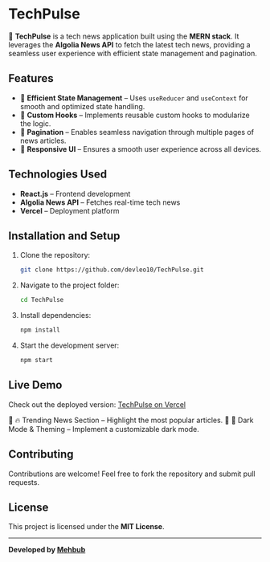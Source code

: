 # TechPulse

🚀 **TechPulse** is a tech news application built using the **MERN stack**. It leverages the **Algolia News API** to fetch the latest tech news, providing a seamless user experience with efficient state management and pagination.

## Features

- 🔹 **Efficient State Management** – Uses `useReducer` and `useContext` for smooth and optimized state handling.
- 🔹 **Custom Hooks** – Implements reusable custom hooks to modularize the logic.
- 🔹 **Pagination** – Enables seamless navigation through multiple pages of news articles.
- 🔹 **Responsive UI** – Ensures a smooth user experience across all devices.

## Technologies Used

- **React.js** – Frontend development
- **Algolia News API** – Fetches real-time tech news
- **Vercel** – Deployment platform

## Installation and Setup

1. Clone the repository:
   ```bash
   git clone https://github.com/devleo10/TechPulse.git
   ```
2. Navigate to the project folder:
   ```bash
   cd TechPulse
   ```
3. Install dependencies:
   ```bash
   npm install
   ```
4. Start the development server:
   ```bash
   npm start
   ```

## Live Demo

Check out the deployed version: [TechPulse on Vercel](https://techpulse-devleo.vercel.app/)

🔹 🔥 Trending News Section – Highlight the most popular articles.
🔹 🌙 Dark Mode & Theming – Implement a customizable dark mode.

## Contributing

Contributions are welcome! Feel free to fork the repository and submit pull requests.

## License

This project is licensed under the **MIT License**.

---

**Developed by [Mehbub](https://github.com/devleo10)**

